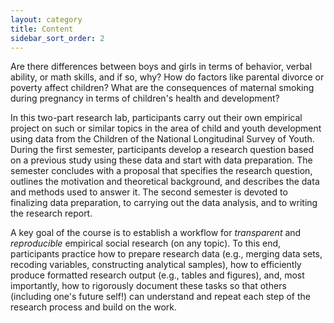 ```yaml
---
layout: category
title: Content
sidebar_sort_order: 2
---
```


Are there differences between boys and girls in terms of behavior, verbal ability, or math skills, and if so, why? How do factors like parental divorce or poverty affect children? What are the consequences of maternal smoking during pregnancy in terms of children's health and development?

In this two-part research lab, participants carry out their own empirical project on such or similar topics in the area of child and youth development using data from the Children of the National Longitudinal Survey of Youth. During the first semester, participants develop a research question based on a previous study using these data and start with data preparation. The semester concludes with a proposal that specifies the research question, outlines the motivation and theoretical background, and describes the data and methods used to answer it. The second semester is devoted to finalizing data preparation, to carrying out the data analysis, and to writing the research report.

A key goal of the course is to establish a workflow for *transparent* and *reproducible* empirical social research (on any topic). To this end, participants practice how to prepare research data (e.g., merging data sets, recoding variables, constructing analytical samples), how to efficiently produce formatted research output (e.g., tables and figures), and, most importantly, how to rigorously document these tasks so that others (including one's future self!) can understand and repeat each step of the research process and build on the work.
